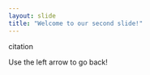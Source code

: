 ```yaml
---
layout: slide
title: "Welcome to our second slide!"
---
```

citation

Use the left arrow to go back!

